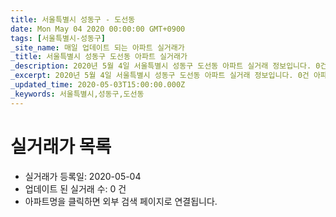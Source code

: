 ```yaml
---
title: 서울특별시 성동구 - 도선동
date: Mon May 04 2020 00:00:00 GMT+0900
tags: [서울특별시-성동구]
_site_name: 매일 업데이트 되는 아파트 실거래가
_title: 서울특별시 성동구 도선동 아파트 실거래가
_description: 2020년 5월 4일 서울특별시 성동구 도선동 아파트 실거래 정보입니다. 0건 아파트 정보가 있습니다.
_excerpt: 2020년 5월 4일 서울특별시 성동구 도선동 아파트 실거래 정보입니다. 0건 아파트 정보가 있습니다.
_updated_time: 2020-05-03T15:00:00.000Z
_keywords: 서울특별시,성동구,도선동
---
```






# 실거래가 목록
- 실거래가 등록일: 2020-05-04
- 업데이트 된 실거래 수: 0 건
- 아파트명을 클릭하면 외부 검색 페이지로 연결됩니다.




